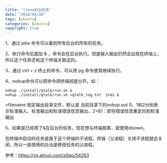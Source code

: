 ```yaml
---
title: 'linux后台任务'
date: "2018/04/20"
tags: [ubuntu]
categories: [ubuntu]
copyright: true
---
```

1、通过 jobs  命令可以看到所有后台的所有的任务。

2、执行命令后面加 & ，命令会在后台执行。但是输入输出仍然会出现在终端上，所以这个任务还和这个终端关联这的。

3、通过 ctrl + z 终止的命令，可以用 pg 命令使其继续执行。

4、nobup命令可以把命令把终端彻底分开。如：
```
nohup ./install/qtalk/run.sh &
nohup ./install/qtalk/run.sh >qtalk_log.txt  2>&1 &
```
\>filename 规定输出目录文件，默认是 当前目录下的nobup.out
0、1和2分别表示标准输入、标准输出和标准错误信息输出，2>&1：即将错误信息重定向到标准输出

5、如果是已经用了&在后台的任务，现在想与终端脱离，就使用disown。

在终端中启动的任务是属于这个终端的子进程，终端（父进程）关闭子进程就会关闭。所以一般使用的办法是修改任务的父进程。

参考：https://yq.aliyun.com/ziliao/54263